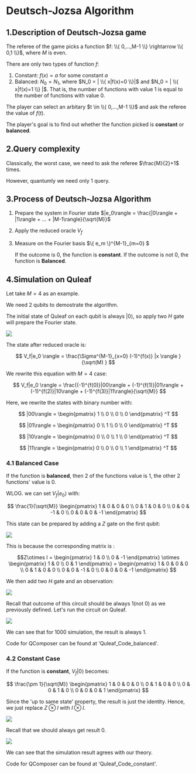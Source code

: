 # Deutsch-Jozsa Algorithm

## 1.Description of Deutsch-Jozsa game

The referee of the game picks a function $f: \\{ 0,...,M-1 \\} \rightarrow  \\{ 0,1 \\}$, where $M$ is even.

There are only two types of function $f$:
1. Constant: $f(x)=a$ for some constant $a$
2. Balanced: $N_0=N_1$, where $N_0 = | \\{ x|f(x)=0 \\}|$ and $N_0 = | \\{ x|f(x)=1 \\} |$.
That is, the number of functions with value $1$ is equal to the number of functions with value $0$.
  
The player can select an arbitary $t \in \\{ 0,...,M-1 \\}$ and ask the referee the value of $f(t)$.

The player's goal is to find out whether the function picked is **constant** or **balanced**.

## 2.Query complexity

Classically, the worst case, we need to ask the referee $\frac{M}{2}+1$ times.

However, quantumly we need only $1$ query.

## 3.Process of Deutsch-Jozsa Algorithm

1. Prepare the system in Fourier state $|e_0\rangle = \frac{|0\rangle + |1\rangle + ... + |M-1\rangle}{\sqrt{M}}$
2. Apply the reduced oracle $V_f$
3. Measure on the Fourier basis $\\{ e_m \\}^{M-1}_{m=0} $ 

   If the outcome is $0$, the function is **constant**.
   If the outcome is not $0$, the function is **Balanced**.
   
## 4.Simulation on Quleaf
Let take $M=4$ as an example.

We need $2$ qubits to demostrate the algorithm.

The initial state of Quleaf on each qubit is always $|0 \rangle$, so apply two $H$ gate will prepare the Fourier state.

![](https://github.com/tzajack/QuantumLearning/blob/main/Deutsch-Jozsa%20Algorithm/1.PNG)

The state after reduced oracle is:

$$
V_f|e_0 \rangle = \frac{\Sigma^{M-1}_{x=0} (-1)^{f(x)} |x \rangle  }{\sqrt(M) } 
$$

We rewrite this equation with $M=4$ case: 

$$
V_f|e_0 \rangle = \frac{(-1)^{f(0)}|00\rangle + (-1)^{f(1)}|01\rangle + (-1)^{f(2)}|10\rangle + (-1)^{f(3)}|11\rangle}{\sqrt{M}}
$$

Here, we rewrite the states with binary number with:

$$
|00\rangle = 
\begin{pmatrix}
1 \\ 0 \\ 0 \\ 0
\end{pmatrix} ^T
$$

$$
|01\rangle = 
\begin{pmatrix}
0 \\ 1 \\ 0 \\ 0
\end{pmatrix} ^T
$$

$$
|10\rangle = 
\begin{pmatrix}
0 \\ 0 \\ 1 \\ 0
\end{pmatrix} ^T
$$

$$
|11\rangle = 
\begin{pmatrix}
0 \\ 0 \\ 0 \\ 1
\end{pmatrix} ^T
$$

### 4.1 Balanced Case
If the function is **balanced**, then $2$ of the functions value is $1$, the other $2$ functions' value is $0$.

WLOG. we can set $V_f|e_0 \rangle$ with:
```math

 \frac{1}{\sqrt{M}} \begin{pmatrix} 1 & 0 & 0 & 0 \\ 0 & 1 & 0 & 0 \\ 0 & 0 & -1 & 0 \\ 0 & 0 & 0 & -1 \end{pmatrix} 
```

This state can be prepared by adding a $Z$ gate on the first qubit:

![](https://github.com/tzajack/QuantumLearning/blob/main/Deutsch-Jozsa%20Algorithm/2.PNG)

This is because the corresponding matrix is :
```math
Z\otimes I = \begin{pmatrix} 1 & 0  \\ 0 & -1  \end{pmatrix} \otimes \begin{pmatrix} 1 & 0  \\ 0 & 1  \end{pmatrix} = \begin{pmatrix} 1 & 0 & 0 & 0 \\ 0 & 1 & 0 & 0 \\ 0 & 0 & -1 & 0 \\ 0 & 0 & 0 & -1 \end{pmatrix} 
```

We then add two $H$ gate and an observation:

![](https://github.com/tzajack/QuantumLearning/blob/main/Deutsch-Jozsa%20Algorithm/3.PNG)

Recall that outcome of this circuit should be always $1$(not $0$) as we previously defined. Let's run the circuit on Quleaf.

![](https://github.com/tzajack/QuantumLearning/blob/main/Deutsch-Jozsa%20Algorithm/4.PNG)

We can see that for $1000$ simulation, the result is always $1$.

Code for QComposer can be found at 'Quleaf_Code_balanced'.
### 4.2 Constant Case
If the function is **constant**, $V_f|0 \rangle$ becomes:
```math

 \frac{\pm 1}{\sqrt{M}} \begin{pmatrix} 1 & 0 & 0 & 0 \\ 0 & 1 & 0 & 0 \\ 0 & 0 & 1 & 0 \\ 0 & 0 & 0 & 1 \end{pmatrix} 
```

Since the 'up to same state' property, the result is just the identity. Hence, we just replace $Z\otimes I$ with $I \otimes I$.

![](https://github.com/tzajack/QuantumLearning/blob/main/Deutsch-Jozsa%20Algorithm/5.PNG)

Recall that we should always get result $0$.

![](https://github.com/tzajack/QuantumLearning/blob/main/Deutsch-Jozsa%20Algorithm/6.PNG)

We can see that the simulation result agrees with our theory.

Code for QComposer can be found at 'Quleaf_Code_constant'.


